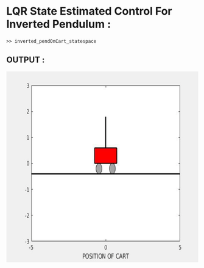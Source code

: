 # LQR State Estimated Control For Inverted Pendulum :


```
>> inverted_pendOnCart_statespace
```

## OUTPUT :

<img src="./images/inv_pend.gif" height="500" width="600">





